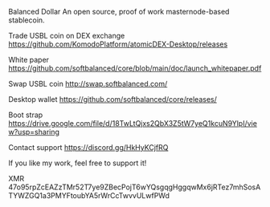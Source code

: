 
Balanced Dollar 
An open source, proof of work masternode-based stablecoin.

Trade USBL coin on DEX exchange https://github.com/KomodoPlatform/atomicDEX-Desktop/releases

White paper https://github.com/softbalanced/core/blob/main/doc/launch_whitepaper.pdf

Swap USBL coin http://swap.softbalanced.com/

Desktop wallet https://github.com/softbalanced/core/releases/

Boot strap https://drive.google.com/file/d/18TwLtQjxs2QbX3Z5tW7yeQ1kcuN9YlpI/view?usp=sharing

Contact support https://discord.gg/HkHyKCjfRQ

If you like my work, feel free to support it!

XMR 47o95rpZcEAZzTMr52T7ye9ZBecPojT6wYQsgqgHggqwMx6jRTez7mhSosATYWZGQ1a3PMYFtoubYA5rWrCcTwvvULwfPWd
